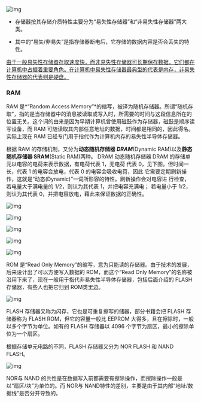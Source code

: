 ![img](http://m.qpic.cn/psc?/V13PUOHK2RFsMP/U3..NSiujzLMR7a*2QgXbSWMwZi5Bnnpt.oU2usg7fdaOcuPghJ8VLk2qsZS3lP*q3UcKViqeJsuCaOMnH18iA!!/b&bo=FAKAAQAAAAADB7U!&rf=viewer_4)

- 存储器按其存储介质特性主要分为“易失性存储器”和“非易失性存储器”两大类。

- 其中的“易失/非易失”是指存储器断电后，它存储的数据内容是否会丢失的特性。

<u>由于一般易失性存储器存取速度快，而非易失性存储器可长期保存数据，它们都在计算机中占据着重要角色。在计算机中易失性存储器最典型的代表是内存，非易失性存储器的代表则是硬盘。</u>

### RAM

RAM 是*“Random Access Memory”*的缩写，被译为随机存储器。所谓“随机存取”，指的是当存储器中的消息被读取或写入时，所需要的时间与这段信息所在的位置无关。这个词的由来是因为早期计算机曾使用磁鼓作为存储器，磁鼓是顺序读写设备，而 RAM 可随读取其内部任意地址的数据，时间都是相同的，因此得名。实际上现在 RAM 已经专门用于指代作为计算机内存的易失性半导体存储器。

根据 RAM 的存储机制，又分为**动态随机存储器** ***DRAM***(Dynamic RAM)以及**静态随机存储器 SRAM**(Static RAM)两种。 
DRAM
动态随机存储器 DRAM 的存储单元以电容的电荷来表示数据，有电荷代表 1，无电荷
代表 0，见下图。但时间一长，代表 1 的电容会放电，代表 0 的电容会吸收电荷，因此
它需要定期刷新操作，这就是“动态(Dynamic)”一词所形容的特性。刷新操作会对电容进 
行检查，若电量大于满电量的 1/2，则认为其代表 1，并把电容充满电； 若电量小于 1/2，
则认为其代表 0，并把电容放电，藉此来保证数据的正确性。

![img](http://m.qpic.cn/psc?/V13PUOHK2RFsMP/4pNOqgOvBLvj4yTC9qc55frNeIYO7ZBja8GAqkAprJ1dgBEkSyecUz.c3dGmU**56SVMkTJ.5koodGKnMnin7xIhgAsybnvYQhY6C6X*yG8!/b&bo=FwH*AAAAAAADF9s!&rf=viewer_4)

 ![img](http://m.qpic.cn/psc?/V13PUOHK2RFsMP/U3..NSiujzLMR7a*2QgXbYyC.zt57.MiwgNGuvsJcg1TYY6rnAAEq3xyaQ*Ihmo5Bp9qxxDdAW9XfM.i6vQZDQ!!/b&bo=NAK4AQAAAAADB60!&rf=viewer_4)





![img](http://m.qpic.cn/psc?/V13PUOHK2RFsMP/4pNOqgOvBLvj4yTC9qc55QuXiPSEzb6c9ix1lfoZUtSONNyebEKuExsuG2XZIiu52YM7JY*cLcUY6DjcuW0.xx5nCcJhtWWAObCACIKXDwM!/b&bo=nwL4AQAAAAADJ2Y!&rf=viewer_4)

![img](http://m.qpic.cn/psc?/V13PUOHK2RFsMP/4pNOqgOvBLvj4yTC9qc55Vk3LTa2AtvGttvMXTInYa2OEtu*U46hldrw2o.vO43cKozslfmvD2R8vVIcI9I49NzSC1lnl4xIDWlaCXHLvnc!/b&bo=nAIfAgAAAAADJ4E!&rf=viewer_4)

![img](http://m.qpic.cn/psc?/V13PUOHK2RFsMP/4pNOqgOvBLvj4yTC9qc55StcKS8V3zWbT2muWuSQQVKHC6jzej9vVtsUcskn.zOj9ZsHhV288ECAQqSiqe4KpaZsShva*yYzJF5kuHqocEg!/b&bo=qgK*AQAAAAADJxQ!&rf=viewer_4)

ROM 是“Read Only Memory”的缩写，意为只能读的存储器。由于技术的发展，后来设计出了可以方便写入数据的 ROM，而这个“Read Only Memory”的名称被沿用下来了，现在一般用于指代非易失性半导体存储器，包括后面介绍的 FLASH 存储器，有些人也把它归到 ROM类里边。

![img](http://m.qpic.cn/psc?/V13PUOHK2RFsMP/4pNOqgOvBLvj4yTC9qc55TrusbhmO7muVhVS.UhtjHJyztBz6agkVwKu5yrYBo2lkXvsoDt7tBDa6hQ1mZabEhdJKN3xS1B43J4Oh4*0Jr4!/b&bo=tgK8AAAAAAADFzo!&rf=viewer_4)

FLASH 存储器又称为闪存，它也是可重复擦写的储器，部分书籍会把 FLASH 存储器称为 FLASH ROM，但它的容量一般比 EEPROM 大得多，且在擦除时，一般以多个字节为单位。如有的 FLASH 存储器以 4096 个字节为扇区，最小的擦除单位为一个扇区。

根据存储单元电路的不同，FLASH 存储器又分为 NOR FLASH 和 NAND FLASH。

![img](http://m.qpic.cn/psc?/V13PUOHK2RFsMP/4pNOqgOvBLvj4yTC9qc55UpzYiy7OZsAMoyEz6i.ucaTRvEE.*MyxQUXhIbNgdbW.s.xqIGkF40N4KY0vQ8feHOSXpCysxE6KE15s0l7q3g!/b&bo=0QIRAQAAAAADF*E!&rf=viewer_4)

NOR与 NAND 的共性是在数据写入前都需要有擦除操作，而擦除操作一般是以“扇区/块”为单位的。而 NOR与 NAND特性的差别，主要是由于其内部“地址/数据线”是否分开导致的。

